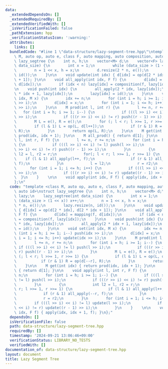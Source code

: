 ```yaml
---
data:
  _extendedDependsOn: []
  _extendedRequiredBy: []
  _extendedVerifiedWith: []
  _isVerificationFailed: false
  _pathExtension: hpp
  _verificationStatusIcon: ':warning:'
  attributes:
    links: []
  bundledCode: "#line 1 \"data-structure/lazy-segment-tree.hpp\"\ntemplate <class\
    \ M, auto op, auto e, class F, auto mapping, auto composition, auto id>\nstruct\
    \ lazy_segtree {\n    int n, h;\n    vector<M> d;\n    vector<F> lazy;\n    lazy_segtree(int\
    \ data_size) {\n        int x = 1;\n        while (data_size > (1 << x)) x++;\n\
    \        n = 1 << x, h = x;\n        d.resize(2 * n, e());\n        lazy.resize(n,\
    \ id());\n    }\n\n    void update(int idx) { d[idx] = op(d[2 * idx], d[2 * idx\
    \ + 1]); }\n\n    void all_apply(int idx, F f) {\n        d[idx] = mapping(f,\
    \ d[idx]);\n        if (idx < n) lazy[idx] = composition(f, lazy[idx]);\n    }\n\
    \n    void push(int idx) {\n        all_apply(2 * idx, lazy[idx]);\n        all_apply(2\
    \ * idx + 1, lazy[idx]);\n        lazy[idx] = id();\n    }\n\n    void set(int\
    \ idx, M x) {\n        idx += n;\n        for (int i = h; i >= 1; i--) push(idx\
    \ >> i);\n        d[idx] = x;\n        for (int i = 1; i <= h; i++) update(idx\
    \ >> i);\n    }\n\n    M prod(int l, int r) {\n        l += n, r += n;\n     \
    \   for (int i = h; i >= 1; i--) {\n            if (((l >> i) << i) != l) push(l\
    \ >> i);\n            if (((r >> i) << i) != r) push((r - 1) >> i);\n        }\n\
    \        M L = e(), R = e();\n        for (; l < r; l >>= 1, r >>= 1) {\n    \
    \        if (l & 1) L = op(L, d[l++]);\n            if (r & 1) R = op(d[--r],\
    \ R);\n        }\n        return op(L, R);\n    }\n\n    M get(int idx) { return\
    \ prod(idx, idx + 1); }\n\n    M all_prod() { return d[1]; }\n\n    void apply(int\
    \ l, int r, F f) {\n        l += n, r += n;\n        for (int i = h; i >= 1; i--)\
    \ {\n            if (((l >> i) << i) != l) push(l >> i);\n            if (((r\
    \ >> i) << i) != r) push((r - 1) >> i);\n        }\n        {\n            int\
    \ l2 = l, r2 = r;\n            for(; l < r; l >>= 1, r >>= 1) {\n            \
    \    if (l & 1) all_apply(l++, f);\n                if (r & 1) all_apply(--r,\
    \ f);\n            }\n            l = l2;\n            r = r2;\n        }\n  \
    \      for (int i = 1; i <= h; i++) {\n            if (((l >> i) << i) != l) update(l\
    \ >> i);\n            if (((r >> i) << i) != r) update((r - 1) >> i);\n      \
    \  }\n    }    \n\n    void apply(int idx, F f) { apply(idx, idx + 1, f); }\n\
    };\n"
  code: "template <class M, auto op, auto e, class F, auto mapping, auto composition,\
    \ auto id>\nstruct lazy_segtree {\n    int n, h;\n    vector<M> d;\n    vector<F>\
    \ lazy;\n    lazy_segtree(int data_size) {\n        int x = 1;\n        while\
    \ (data_size > (1 << x)) x++;\n        n = 1 << x, h = x;\n        d.resize(2\
    \ * n, e());\n        lazy.resize(n, id());\n    }\n\n    void update(int idx)\
    \ { d[idx] = op(d[2 * idx], d[2 * idx + 1]); }\n\n    void all_apply(int idx,\
    \ F f) {\n        d[idx] = mapping(f, d[idx]);\n        if (idx < n) lazy[idx]\
    \ = composition(f, lazy[idx]);\n    }\n\n    void push(int idx) {\n        all_apply(2\
    \ * idx, lazy[idx]);\n        all_apply(2 * idx + 1, lazy[idx]);\n        lazy[idx]\
    \ = id();\n    }\n\n    void set(int idx, M x) {\n        idx += n;\n        for\
    \ (int i = h; i >= 1; i--) push(idx >> i);\n        d[idx] = x;\n        for (int\
    \ i = 1; i <= h; i++) update(idx >> i);\n    }\n\n    M prod(int l, int r) {\n\
    \        l += n, r += n;\n        for (int i = h; i >= 1; i--) {\n           \
    \ if (((l >> i) << i) != l) push(l >> i);\n            if (((r >> i) << i) !=\
    \ r) push((r - 1) >> i);\n        }\n        M L = e(), R = e();\n        for\
    \ (; l < r; l >>= 1, r >>= 1) {\n            if (l & 1) L = op(L, d[l++]);\n \
    \           if (r & 1) R = op(d[--r], R);\n        }\n        return op(L, R);\n\
    \    }\n\n    M get(int idx) { return prod(idx, idx + 1); }\n\n    M all_prod()\
    \ { return d[1]; }\n\n    void apply(int l, int r, F f) {\n        l += n, r +=\
    \ n;\n        for (int i = h; i >= 1; i--) {\n            if (((l >> i) << i)\
    \ != l) push(l >> i);\n            if (((r >> i) << i) != r) push((r - 1) >> i);\n\
    \        }\n        {\n            int l2 = l, r2 = r;\n            for(; l <\
    \ r; l >>= 1, r >>= 1) {\n                if (l & 1) all_apply(l++, f);\n    \
    \            if (r & 1) all_apply(--r, f);\n            }\n            l = l2;\n\
    \            r = r2;\n        }\n        for (int i = 1; i <= h; i++) {\n    \
    \        if (((l >> i) << i) != l) update(l >> i);\n            if (((r >> i)\
    \ << i) != r) update((r - 1) >> i);\n        }\n    }    \n\n    void apply(int\
    \ idx, F f) { apply(idx, idx + 1, f); }\n};"
  dependsOn: []
  isVerificationFile: false
  path: data-structure/lazy-segment-tree.hpp
  requiredBy: []
  timestamp: '2024-09-21 13:06:46+09:00'
  verificationStatus: LIBRARY_NO_TESTS
  verifiedWith: []
documentation_of: data-structure/lazy-segment-tree.hpp
layout: document
title: Lazy Segment Tree
---
```

